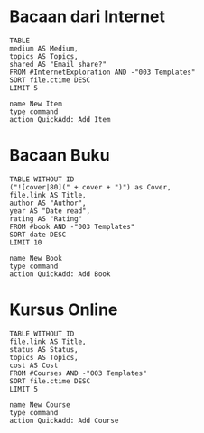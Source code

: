# Bacaan dari Internet
```dataview
TABLE
medium AS Medium,
topics AS Topics,
shared AS "Email share?"
FROM #InternetExploration AND -"003 Templates"
SORT file.ctime DESC
LIMIT 5
```

```button
name New Item
type command
action QuickAdd: Add Item
```

# Bacaan Buku
```dataview
TABLE WITHOUT ID
("![cover|80](" + cover + ")") as Cover,
file.link AS Title,
author AS "Author",
year AS "Date read",
rating AS "Rating"
FROM #book AND -"003 Templates"
SORT date DESC
LIMIT 10
```

```button
name New Book
type command  
action QuickAdd: Add Book
```
# Kursus Online
```dataview
TABLE WITHOUT ID
file.link AS Title,
status AS Status,
topics AS Topics,
cost AS Cost
FROM #Courses AND -"003 Templates"
SORT file.ctime DESC
LIMIT 5
```

```button
name New Course
type command
action QuickAdd: Add Course
```
